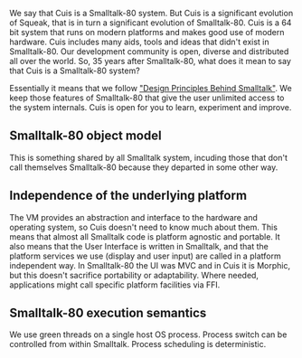 
We say that Cuis is a Smalltalk-80 system. But Cuis is a significant evolution of Squeak, that is in turn a significant evolution of Smalltalk-80. Cuis is a 64 bit system that runs on modern platforms and makes good use of modern hardware. Cuis includes many aids, tools and ideas that didn't exist in Smalltalk-80. Our development community is open, diverse and distributed all over the world. So, 35 years after Smalltalk-80, what does it mean to say that Cuis is a Smalltalk-80 system?  

Essentially it means that we follow ["Design Principles Behind Smalltalk"](http://www.cs.virginia.edu/~evans/cs655/readings/smalltalk.html). We keep those features of Smalltalk-80 that give the user unlimited access to the system internals. Cuis is open for you to learn, experiment and improve.  

## Smalltalk-80 object model ##
This is something shared by all Smalltalk system, incuding those that don't call themselves Smalltalk-80 because they departed in some other way.

## Independence of the underlying platform ##
The VM provides an abstraction and interface to the hardware and operating system, so Cuis doesn't need to know much about them. This means that almost all Smalltalk code is platform agnostic and portable. It also means that the User Interface is written in Smalltalk, and that the platform services we use (display and user input) are called in a platform independent way. In Smalltalk-80 the UI was MVC and in Cuis it is Morphic, but this doesn't sacrifice portability or adaptability. Where needed, applications might call specific platform facilities via FFI.

## Smalltalk-80 execution semantics ##
We use green threads on a single host OS process. Process switch can be controlled from within Smalltalk. Process scheduling is deterministic.
